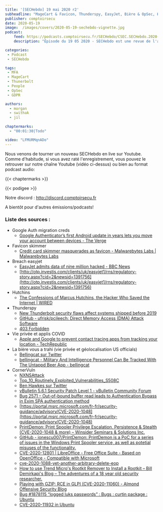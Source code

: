 ```yaml
---
title: '[SECHebdo] 19 mai 2020 r2'
subheadline: "MageCart & Favicon, Thunderspy, EasyJet, Bière & OpSec, Hutchins, Google Auth, Vie Privée & App COVID, CornerVuln, etc."
publisher: comptoirsecu
date: 2020-05-19
image:  /images/covers/2020-05-19-sechebdo-vignette.jpg
podcast:
    feed: https://podcasts.comptoirsecu.fr/SECHebdo/CSEC.SECHebdo.2020-05-19.m4a
    description: "Épisode du 19 05 2020 - SECHebdo est une revue de l'actualité cybersécurité réalisée en live sur Youtube, généralement le mardi soir."

categories:
 - Podcast
 - SECHebdo

tags:
 - MFA
 - MageCart
 - Thunerbolt
 - People
 - OpSec
 - GDPR

authors:
  - morgan
  - swithak
  - jil
  
chaptermarks:
  - "00:01:30|Todo"

video: "LFMURMqnADo"
---
```


Nous venons de tourner un nouveau SECHebdo en live sur Youtube. Comme d'habitude, si vous avez raté l'enregistrement, vous pouvez le retrouver sur notre chaîne Youtube (vidéo ci-dessus) ou bien au format podcast audio:

{{< chaptermarks >}}

{{< podigee >}}

Notre discord : <http://discord.comptoirsecu.fr>

A bientôt pour d'autres émissions/podcasts!

### Liste des sources :

*  Google Auth migration creds
	* [Google Authenticator’s first Android update in years lets you move your account between devices - The Verge](https://www.theverge.com/2020/5/6/21249621/google-authenticator-update-transfer-account-between-devices-2fa)
*  Favicon skimmer
	* [Credit card skimmer masquerades as favicon - Malwarebytes Labs | Malwarebytes Labs](https://blog.malwarebytes.com/threat-analysis/2020/05/credit-card-skimmer-masquerades-as-favicon/)
*   Breach easyjet
	* [EasyJet admits data of nine million hacked - BBC News](https://www.bbc.com/news/technology-52722626)
	* [http://otp.investis.com/clients/uk/easyjet1/rns/regulatory-story.aspx?cid=2&newsid=1391756](http://otp.investis.com/clients/uk/easyjet1/rns/regulatory-story.aspx?cid=2&newsid=1391756)
*  Hutchins
	* [The Confessions of Marcus Hutchins, the Hacker Who Saved the Internet | WIRED](https://www.wired.com/story/confessions-marcus-hutchins-hacker-who-saved-the-internet/)
*  Thunderspy
	* [New Thunderbolt security flaws affect systems shipped before 2019](https://www.bleepingcomputer.com/news/security/new-thunderbolt-security-flaws-affect-systems-shipped-before-2019/)
	* [GitHub - ufrisk/pcileech: Direct Memory Access (DMA) Attack Software](https://github.com/ufrisk/pcileech)
	* [403 Forbidden](https://thunderspy.io/#protections-against-thunderspy)
*  Vie privée et applis COVID
	* [Apple and Google to prevent contact tracing apps from tracking your location - TechRepublic](https://www.techrepublic.com/article/apple-and-google-to-prevent-contact-tracing-apps-from-tracking-your-location/)
*  La bière vous a trahi (vie privée et géolocalisation US officials)
	* [Bellingcat sur Twitter](https://twitter.com/bellingcat/status/1262385777461415936?s=09)
	* [bellingcat - Military And Intelligence Personnel Can Be Tracked With The Untappd Beer App - bellingcat](https://www.bellingcat.com/news/2020/05/18/military-and-intelligence-personnel-can-be-tracked-with-the-untappd-beer-app/)
*  CornerVuln
	* [NXNSAttack](http://www.nxnsattack.com/)
	* [Top_10_Routinely_Exploited_Vulnerabilities_S508C](https://www.us-cert.gov/sites/default/files/publications/AA20-133A_Top_10_Routinely_Exploited_Vulnerabilities_S508C.pdf)
	* [Ben Hawkes sur Twitter](https://twitter.com/benhawkes/status/1262776020127510531)
	* [vBulletin 5.6.1 Security Patch Level 1 - vBulletin Community Forum](https://forum.vbulletin.com/forum/vbulletin-announcements/vbulletin-announcements_aa/4440032-vbulletin-5-6-1-security-patch-level-1)
	* [Bug 2571 – Out-of-bound buffer read leads to Authentication Bypass in Exim SPA authentication method](https://bugs.exim.org/show_bug.cgi?id=2571)
	* [https://portal.msrc.microsoft.com/fr-fr/security-guidance/advisory/CVE-2020-1048](https://portal.msrc.microsoft.com/fr-fr/security-guidance/advisory/CVE-2020-1048)
	* [PrintDemon: Print Spooler Privilege Escalation, Persistence & Stealth (CVE-2020-1048 & more) – Winsider Seminars & Solutions Inc.](https://windows-internals.com/printdemon-cve-2020-1048/)
	* [GitHub - ionescu007/PrintDemon: PrintDemon is a PoC for a series of issues in the Windows Print Spooler service, as well as potetial misuses of the functionality.](https://github.com/ionescu007/PrintDemon)
	* [CVE-2020-12801 | LibreOffice - Free Office Suite - Based on OpenOffice - Compatible with Microsoft](https://www.libreoffice.org/about-us/security/advisories/cve-2020-12801/)
	* [cve-2020-1088-yet-another-arbitrary-delete-eop](https://medium.com/csis-techblog/cve-2020-1088-yet-another-arbitrary-delete-eop-a00b97d8c3e2)
	* [How to use Trend Micro's Rootkit Remover to Install a Rootkit – Bill Demirkapi's Blog – The adventures of a 18 year old security researcher.](https://d4stiny.github.io/How-to-use-Trend-Micro-Rootkit-Remover-to-Install-a-Rootkit/)
	* [Playing with GZIP: RCE in GLPI (CVE-2020-11060) - Almond Offensive Security Blog](https://offsec.almond.consulting/playing-with-gzip-rce-in-glpi.html)
	* [Bug #1878115 “logged luks passwords” : Bugs : curtin package : Ubuntu](https://bugs.launchpad.net/ubuntu/+source/curtin/+bug/1878115)
	* [CVE-2020-11932 in Ubuntu](https://people.canonical.com/~ubuntu-security/cve/2020/CVE-2020-11932.html)

